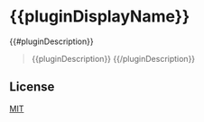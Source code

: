 # {{pluginDisplayName}}
{{#pluginDescription}}

> {{pluginDescription}}
{{/pluginDescription}}

## License

[MIT](LICENSE.md)
